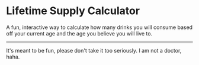 # Lifetime Supply Calculator

A fun, interactive way to calculate how many drinks you will consume based off your current age and the age you believe you will live to.

<hr>

It's meant to be fun, please don't take it too seriously. I am not a doctor, haha.

